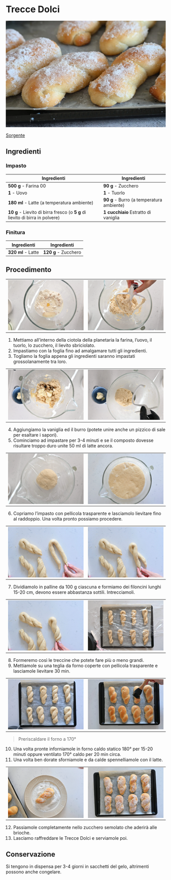 # Trecce Dolci

![](img/Trecce-dolci.webp)

[Sorgente](https://blog.giallozafferano.it/ricettepanedolci/ricetta-trecce-dolci/)

## Ingredienti

### Impasto

| Ingredienti                  | Ingredienti             |
| ---------------------------- | ----------------------- |
| **500 g** - Farina 00 | **90 g** - Zucchero |
| **1** - Uovo | **1** - Tuorlo |
| **180 ml** - Latte (a temperatura ambiente) | **90 g** - Burro (a temperatura ambiente) |
| **10 g** - Lievito di birra fresco (o **5 g** di lievito di birra in polvere) | **1 cucchiaio** Estratto di vaniglia |

### Finitura

| Ingredienti                  | Ingredienti             |
| ---------------------------- | ----------------------- |
| **320 ml** - Latte | **120 g** - Zucchero |

## Procedimento

<table class="tg"><tbody>
  <tr>
    <td class="tg-0lax"><img src="img/Trecce-dolci-01.webp"/></td>
    <td class="tg-0lax"><img src="img/Trecce-dolci-02.webp"/></td>
  </tr></tbody>
</table>

1. Mettiamo all’interno della ciotola della planetaria la farina, l’uovo, il tuorlo, lo zucchero, il lievito sbriciolato.
2. Impastiamo con la foglia fino ad amalgamare tutti gli ingredienti.
3. Togliamo la foglia appena gli ingredienti saranno impastati grossolanamente tra loro.

<table class="tg"><tbody>
  <tr>
    <td class="tg-0lax"><img src="img/Trecce-dolci-03.webp"/></td>
    <td class="tg-0lax"><img src="img/Trecce-dolci-04.webp"/></td>
  </tr></tbody>
</table>

4. Aggiungiamo la vaniglia ed il burro (potete unire anche un pizzico di sale per esaltare i sapori).
5. Cominciamo ad impastare per 3-4 minuti e se il composto dovesse risultare troppo duro unite 50 ml di latte ancora.

<table class="tg"><tbody>
  <tr>
    <td class="tg-0lax"><img src="img/Trecce-dolci-05.webp"/></td>
    <td class="tg-0lax"><img src="img/Trecce-dolci-06.webp"/></td>
  </tr></tbody>
</table>

6. Copriamo l’impasto con pellicola trasparente e lasciamolo lievitare fino al raddoppio. Una volta pronto possiamo procedere.

<table class="tg"><tbody>
  <tr>
    <td class="tg-0lax"><img src="img/Trecce-dolci-07.webp"/></td>
    <td class="tg-0lax"><img src="img/Trecce-dolci-08.webp"/></td>
  </tr></tbody>
</table>

7. Dividiamolo in palline da 100 g ciascuna e formiamo dei filoncini lunghi 15-20 cm, devono essere abbastanza sottili. Intrecciamoli.

<table class="tg"><tbody>
  <tr>
    <td class="tg-0lax"><img src="img/Trecce-dolci-09.webp"/></td>
    <td class="tg-0lax"><img src="img/Trecce-dolci-10.webp"/></td>
  </tr></tbody>
</table>

8. Formeremo così le treccine che potete fare più o meno grandi.
9. Mettiamole su una teglia da forno coperte con pellicola trasparente e lasciamole lievitare 30 min.

<table class="tg"><tbody>
  <tr>
    <td class="tg-0lax"><img src="img/Trecce-dolci-11.webp"/></td>
    <td class="tg-0lax"><img src="img/Trecce-dolci-12.webp"/></td>
  </tr></tbody>
</table>

> Preriscaldare il forno a 170°

10. Una volta pronte inforniamole in forno caldo statico 180° per 15-20 minuti oppure ventilato 170° caldo per 20 min circa.
11. Una volta ben dorate sforniamole e da calde spennelliamole con il latte.

<table class="tg"><tbody>
  <tr>
    <td class="tg-0lax"><img src="img/Trecce-dolci-13.webp"/></td>
    <td class="tg-0lax"><img src="img/Trecce-dolci-14.webp"/></td>
  </tr></tbody>
</table>

12. Passiamole completamente nello zucchero semolato che aderirà alle brioche.
13. Lasciamo raffreddare le Trecce Dolci e serviamole poi.

## Conservazione

Si tengono in dispensa per 3-4 giorni in sacchetti del gelo, altrimenti possono anche congelare.
